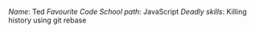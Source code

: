 *Name*: Ted
*Favourite Code School path*: JavaScript
*Deadly skills*: Killing history using git rebase
